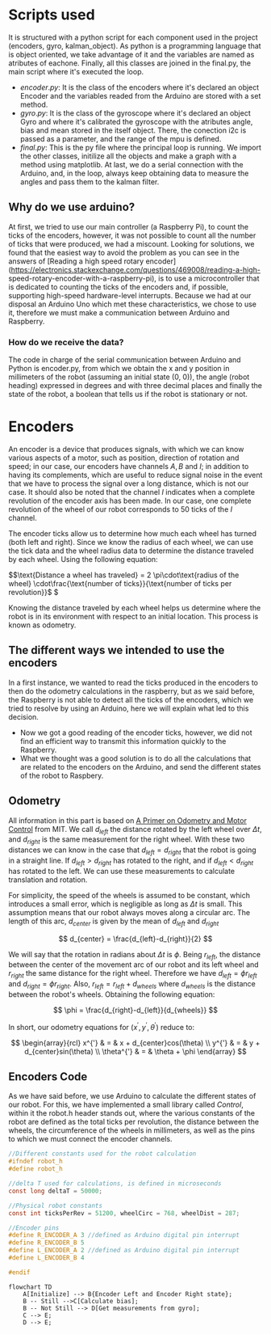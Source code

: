 # Scripts used
It is structured with a python script for each component used in the project (encoders, gyro, kalman_object). As python is a programming language that is object oriented, we take advantage of it and the variables are named as atributes of eachone. Finally, all this classes are joined in the final.py, the main script where it's executed the loop.
- $encoder.py$: It is the class of the encoders where it's declared an object Encoder and the variables readed from the Arduino are stored with a set method. 
- $gyro.py$: It is the class of the gyroscope where it's declared an object Gyro and where it's calibrated the gyroscope with the atributes angle, bias and mean stored in the itself object. There, the conection i2c is passed as a parameter, and the range of the mpu is defined.
- $final.py$: This is the py file where the principal loop is running. We import the other classes, initilize all the objects and make a graph with a method using matplotlib. At last, we do a serial connection with the Arduino, and, in the loop, always keep obtaining data to measure the angles and pass them to the kalman filter.

## Why do we use arduino? 
At first, we tried to use our main controller (a Raspberry Pi), to count the ticks of the encoders, however, it was not possible to count all the number of ticks that were produced, we had a miscount. Looking for solutions, we found that the easiest way to avoid the problem as you can see in the answers of [Reading a high speed rotary encoder](https://electronics.stackexchange.com/questions/469008/reading-a-high- speed-rotary-encoder-with-a-raspberry-pi), is to use a microcontroller that is dedicated to counting the ticks of the encoders and, if possible, supporting high-speed hardware-level interrupts. Because we had at our disposal an Arduino Uno which met these characteristics, we chose to use it, therefore we must make a communication between Arduino and Raspberry.

### How do we receive the data?
The code in charge of the serial communication between Arduino and Python is encoder.py, from which we obtain the x and y position in millimeters of the robot (assuming an initial state (0, 0)), the angle (robot heading) expressed in degrees and with three decimal places and finally the state of the robot, a boolean that tells us if the robot is stationary or not.

# Encoders
An encoder is a device that produces signals, with which we can know various aspects of a motor, such as position, direction of rotation and speed; in our case, our encoders have channels $A, B$ and $I$; in addition to having its complements, which are useful to reduce signal noise in the event that we have to process the signal over a long distance, which is not our case. It should also be noted that the channel $I$ indicates when a complete revolution of the encoder axis has been made. In our case, one complete revolution of the wheel of our robot corresponds to 50 ticks of the $I$ channel.

The encoder ticks allow us to determine how much each wheel has turned (both left and right). Since we know the radius of each wheel, we can use the tick data and the wheel radius data to determine the distance traveled by each wheel. Using the following equation:

$$\text{Distance a wheel has traveled} = 2 \pi\cdot\text{radius of the wheel} \cdot\frac{\text{number of ticks}}{\text{number of ticks per revolution}}$ $

Knowing the distance traveled by each wheel helps us determine where the robot is in its environment with respect to an initial location. This process is known as odometry.

## The different ways we intended to use the encoders
In a first instance, we wanted to read the ticks produced in the encoders to then do the odometry calculations in the raspberry, but as we said before, the Raspberry is not able to detect all the ticks of the encoders, which we tried to resolve by using an Arduino, here we will explain what led to this decision.
- Now we got a good reading of the encoder ticks, however, we did not find an efficient way to transmit this information quickly to the Raspberry.
- What we thought was a good solution is to do all the calculations that are related to the encoders on the Arduino, and send the different states of the robot to Raspbery.


## Odometry 
All information in this part is based on [A Primer on Odometry and Motor Control](https://ocw.mit.edu/courses/6-186-mobile-autonomous-systems-laboratory-january-iap-2005/resources/odomtutorial/) from MIT. We call $d_{left}$ the distance rotated by the left wheel over $\Delta t$, and $d_{right}$ is the same measurement for the right wheel. With these two distances we can know in the case that $d_{left}=d_{right}$ that the robot is going in a straight line. If $d_{left}\gt d_{right}$ has rotated to the right, and if $d_{left}\lt d_{right}$ has rotated to the left. We can use these measurements to calculate translation and rotation. 

For simplicity, the speed of the wheels is assumed to be constant, which introduces a small error, which is negligible as long as $\Delta t$ is small. This assumption means that our robot always moves along a circular arc. The length of this arc, $d_{center}$ is given by the mean of $d_{left}$ and $d_{right}$

$$ d_{center} = \frac{d_{left}-d_{right}}{2} $$

We will say that the rotation in radians about $\Delta t$ is $\phi$. Being $r_{left}$, the distance between the center of the movement arc of our robot and its left wheel and $r_{right}$ the same distance for the right wheel. Therefore we have $d_{left} = \phi{ r_{left} }$ and $d_{right} = \phi{ r_{right} }$. Also, $r_{left} = r_{left} + d_{wheels}$ where $d_{wheels}$ is the distance between the robot's wheels. Obtaining the following equation:

$$ \phi = \frac{d_{right}-d_{left}}{d_{wheels}} $$

In short, our odometry equations for $(x^{'}, y^{'}, \theta^{'})$ reduce to:

$$ \begin{array}{rcl}
x^{'} & = & x + d_{center}cos(\theta) \\
y^{'} & = & y + d_{center}sin(\theta) \\
\theta^{'} & = &  \theta + \phi
\end{array} $$



## Encoders Code

As we have said before, we use Arduino to calculate the different states of our robot. For this, we have implemented a small library called *Control*, within it the robot.h header stands out, where the various constants of the robot are defined as the total ticks per revolution, the distance between the wheels, the circumference of the wheels in millimeters, as well as the pins to which we must connect the encoder channels.

```c
//Different constants used for the robot calculation
#ifndef robot_h
#define robot_h

//delta T used for calculations, is defined in microseconds
const long deltaT = 50000;

//Physical robot constants
const int ticksPerRev = 51200, wheelCirc = 768, wheelDist = 287;

//Encoder pins
#define R_ENCODER_A 3 //defined as Arduino digital pin interrupt
#define R_ENCODER_B 5
#define L_ENCODER_A 2 //defined as Arduino digital pin interrupt
#define L_ENCODER_B 4

#endif
```

```mermaid
flowchart TD
    A[Initialize] --> B{Encoder Left and Encoder Right state};
    B -- Still -->C[Calculate bias];
    B -- Not Still --> D[Get measurements from gyro];
    C --> E;
    D --> E;
```
